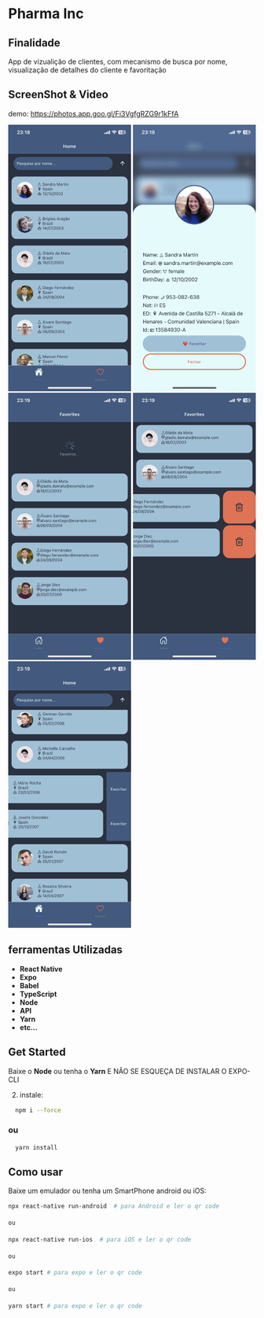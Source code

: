 # Pharma Inc

## Finalidade

App de vizualição de clientes, com mecanismo de busca por nome, visualização de detalhes do cliente e favoritação

## ScreenShot & Video

demo: https://photos.app.goo.gl/Fi3VgfgRZG9r1kFfA

<img src="assets/img/IMG_6652.PNG" alt="drawing" width="250"/>
<img src="assets/img/IMG_6653.PNG" alt="drawing" width="250"/>
<img src="assets/img/IMG_6654.PNG" alt="drawing" width="250"/>
<img src="assets/img/IMG_6655.PNG" alt="drawing" width="250"/>
<img src="assets/img/IMG_6656.PNG" alt="drawing" width="250"/>

## ferramentas Utilizadas

- **React Native**
- **Expo**
- **Babel**
- **TypeScript**
- **Node**
- **API**
- **Yarn**
- **etc...**

## Get Started

Baixe o **Node** ou tenha o **Yarn**
E NÃO SE ESQUEÇA DE INSTALAR O EXPO-CLI

2. instale:

```bash
  npm i --force
```
### ou

```bash
  yarn install
```


## Como usar
Baixe um emulador ou tenha um SmartPhone android ou iOS:

```bash
npx react-native run-android  # para Android e ler o qr code

ou

npx react-native run-ios  # para iOS e ler o qr code

ou

expo start # para expo e ler o qr code

ou

yarn start # para expo e ler o qr code

```

